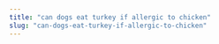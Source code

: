 ```yaml
---
title: "can dogs eat turkey if allergic to chicken"
slug: "can-dogs-eat-turkey-if-allergic-to-chicken"
---
```


